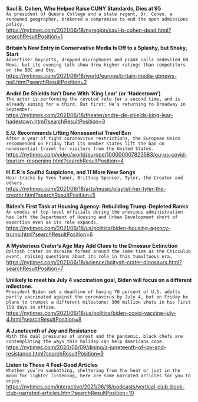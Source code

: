 **Saul B. Cohen, Who Helped Raise CUNY Standards, Dies at 95**\
`As president of Queens College and a state regent, Dr. Cohen, a renowned geographer, brokered a compromise to end the open admissions policy.`\
https://nytimes.com/2021/06/18/nyregion/saul-b-cohen-dead.html?searchResultPosition=1

**Britain’s New Entry in Conservative Media Is Off to a Splashy, but Shaky, Start**\
`Advertiser boycotts, dropped microphones and prank calls bedeviled GB News, but its evening talk show drew higher ratings than competitors on the BBC and Sky.`\
https://nytimes.com/2021/06/18/world/europe/britain-media-gbnews-neil.html?searchResultPosition=2

**André De Shields Isn’t Done With ‘King Lear’ (or ‘Hadestown’)**\
`The actor is performing the coveted role for a second time, and is already aiming for a third. But first: He’s returning to Broadway in September.`\
https://nytimes.com/2021/06/18/theater/andre-de-shields-king-lear-hadestown.html?searchResultPosition=3

**E.U. Recommends Lifting Nonessential Travel Ban**\
`After a year of tight coronavirus restrictions, the European Union recommended on Friday that its member states lift the ban on nonessential travel for visitors from the United States.`\
https://nytimes.com/video/world/europe/100000007823583/eu-us-covid-tourism-reopening.html?searchResultPosition=4

**H.E.R.’s Soulful Suspicions, and 11 More New Songs**\
`Hear tracks by Yves Tumor, Brittney Spencer, Tyler, the Creator and others.`\
https://nytimes.com/2021/06/18/arts/music/playlist-her-tyler-the-creator.html?searchResultPosition=5

**Biden’s First Task at Housing Agency: Rebuilding Trump-Depleted Ranks**\
`An exodus of top-level officials during the previous administration has left the Department of Housing and Urban Development short of expertise even as its role expands.`\
https://nytimes.com/2021/06/18/us/politics/biden-housing-agency-trump.html?searchResultPosition=6

**A Mysterious Crater’s Age May Add Clues to the Dinosaur Extinction**\
`Boltysh crater in Ukraine formed around the same time as the Chicxulub event, raising questions about its role in this tumultuous era.`\
https://nytimes.com/2021/06/18/science/boltysh-crater-dinosaurs.html?searchResultPosition=7

**Unlikely to meet his July 4 vaccination goal, Biden will focus on a different milestone.**\
`President Biden set a deadline of having 70 percent of U.S. adults partly vaccinated against the coronavirus by July 4, but on Friday he plans to trumpet a different milestone: 300 million shots in his first 150 days in office.`\
https://nytimes.com/2021/06/18/us/politics/biden-covid-vaccine-july-4.html?searchResultPosition=8

**A Juneteenth of Joy and Resistance**\
`With the dual pressures of unrest and the pandemic, black chefs are contemplating the ways this holiday can help Americans cope.`\
https://nytimes.com/2020/06/09/dining/a-juneteenth-of-joy-and-resistance.html?searchResultPosition=9

**Listen to These 4 Feel-Good Articles**\
`Whether you’re sunbathing, sheltering from the heat or just in the mood for lighter listening, here are some narrated articles for you to enjoy.`\
https://nytimes.com/interactive/2021/06/18/podcasts/vertical-club-book-club-narrated-articles.html?searchResultPosition=10

